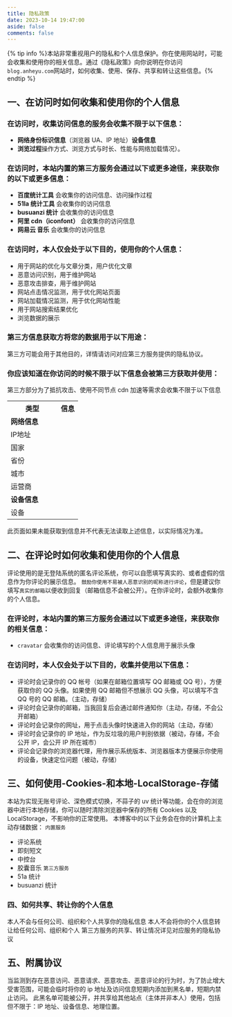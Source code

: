 ```yaml
---
title: 隐私政策
date: 2023-10-14 19:47:00
aside: false
comments: false
---
```

{% tip info %}本站非常重视用户的隐私和个人信息保护。你在使用网站时，可能会收集和使用你的相关信息。通过《隐私政策》向你说明在你访问 `blog.anheyu.com`网站时，如何收集、使用、保存、共享和转让这些信息。{% endtip %}

## 一、在访问时如何收集和使用你的个人信息
### 在访问时，收集访问信息的服务会收集不限于以下信息：
- <b>网络身份标识信息</b>（浏览器 UA、IP 地址）<b>设备信息</b>
- <b>浏览过程</b>操作方式、浏览方式与时长、性能与网络加载情况）。
### 在访问时，本站内置的第三方服务会通过以下或更多途径，来获取你的以下或更多信息：
- <b>百度统计工具</b> 会收集你的访问信息、访问操作过程
- <b>51la 统计工具</b> 会收集你的访问信息
- <b>busuanzi 统计</b> 会收集你的访问信息
- <b>阿里 cdn（iconfont）</b> 会收集你的访问信息
- <b>网易云 音乐</b> 会收集你的访问信息
### 在访问时，本人仅会处于以下目的，使用你的个人信息：
- 用于网站的优化与文章分类，用户优化文章
- 恶意访问识别，用于维护网站
- 恶意攻击排查，用于维护网站
- 网站点击情况监测，用于优化网站页面
- 网站加载情况监测，用于优化网站性能
- 用于网站搜索结果优化
- 浏览数据的展示
### 第三方信息获取方将您的数据用于以下用途：
第三方可能会用于其他目的，详情请访问对应第三方服务提供的隐私协议。
### 你应该知道在你访问的时候不限于以下信息会被第三方获取并使用：
第三方部分为了抵抗攻击、使用不同节点 cdn 加速等需求会收集不限于以下信息

<table>
  <tr>
    <th>类型<div style="width:100px"></div></th>
    <th>信息</th>
  </tr>
  <tr>
    <td td="" colspan="2"><b>网络信息</b></td>
  </tr>
  <tr>
    <td>IP地址</td>
    <td><div id="userAgentIp"></div></td>
  </tr>
  <tr>
    <td>国家</td>
    <td><div id="userAgentCountry"></div></td>
  </tr>
  <tr>
    <td>省份</td>
    <td><div id="userAgentRegion"></div></td>
  </tr>
  <tr>
    <td>城市</td>
    <td><div id="userAgentCity"></div></td>
  </tr>
  <tr>
    <td>运营商</td>
    <td><div id="userAgentIsp"></div></td>
  </tr>
  <tr>
    <td td="" colspan="2"><b>设备信息</b></td>
  </tr>
  <tr>
    <td>设备</td>
    <td><div id="userAgentDevice"></div></td>
  </tr>
</table>
<div style="color:var(--anzhiyu-gray);font-size:14px">此页面如果未能获取到信息并不代表无法读取上述信息，以实际情况为准。</div>

## 二、在评论时如何收集和使用你的个人信息
评论使用的是无登陆系统的匿名评论系统，你可以自愿填写真实的、或者虚假的信息作为你评论的展示信息。
`鼓励你使用不易被人恶意识别的昵称进行评论`，但是建议你填写`真实的邮箱`以便收到回复（邮箱信息不会被公开）。在你评论时，会额外收集你的个人信息。
### 在评论时，本站内置的第三方服务会通过以下或更多途径，来获取你的相关信息：
- `cravatar` 会收集你的访问信息、评论填写的个人信息用于展示头像
### 在访问时，本人仅会处于以下目的，收集并使用以下信息：
- 评论时会记录你的 QQ 帐号（如果在邮箱位置填写 QQ 邮箱或 QQ 号），方便获取你的 QQ 头像。如果使用 QQ 邮箱但不想展示 QQ 头像，可以填写不含 QQ 号的 QQ 邮箱。（主动，存储）
- 评论时会记录你的邮箱，当我回复后会通过邮件通知你（主动，存储，不会公开邮箱）
- 评论时会记录你的网址，用于点击头像时快速进入你的网站（主动，存储）
- 评论时会记录你的 IP 地址，作为反垃圾的用户判别依据（被动，存储，不会公开 IP，会公开 IP 所在城市）
- 评论会记录你的浏览器代理，用作展示系统版本、浏览器版本方便展示你使用的设备，快速定位问题（被动，存储）
## 三、如何使用-Cookies-和本地-LocalStorage-存储
本站为实现无账号评论、深色模式切换，不蒜子的 uv 统计等功能，会在你的浏览器中进行本地存储，你可以随时清除浏览器中保存的所有 Cookies 以及 LocalStorage，不影响你的正常使用。
本博客中的以下业务会在你的计算机上主动存储数据：
`内置服务`
- 评论系统
- 即刻短文
- 中控台
- 胶囊音乐
`第三方服务`
- 51a 统计
- busuanzi 统计
### 四、如何共享、转让你的个人信息
本人不会与任何公司、组织和个人共享你的隐私信息
本人不会将你的个人信息转让给任何公司、组织和个人
第三方服务的共享、转让情况详见对应服务的隐私协议
## 五、附属协议
当监测到存在恶意访问、恶意请求、恶意攻击、恶意评论的行为时，为了防止增大受害范围，可能会临时将你的 ip 地址及访问信息短期内添加到黑名单，短期内禁止访问。
此黑名单可能被公开，并共享给其他站点（主体并非本人）使用，包括但不限于：IP 地址、设备信息、地理位置。

<script src="/js/privacy.js"></script>